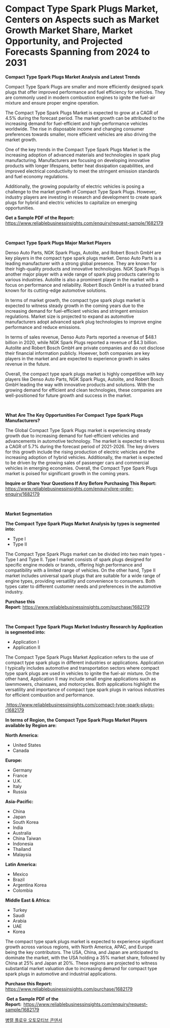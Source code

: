 <p><h1>Compact Type Spark Plugs Market, Centers on Aspects such as Market Growth Market Share, Market Opportunity, and Projected Forecasts Spanning from 2024 to 2031</h1></p><p><strong>Compact Type Spark Plugs Market Analysis and Latest Trends</strong></p>
<p><p>Compact Type Spark Plugs are smaller and more efficiently designed spark plugs that offer improved performance and fuel efficiency for vehicles. They are commonly used in modern combustion engines to ignite the fuel-air mixture and ensure proper engine operation.</p><p>The Compact Type Spark Plugs Market is expected to grow at a CAGR of 4.5% during the forecast period. The market growth can be attributed to the increasing demand for fuel-efficient and high-performance vehicles worldwide. The rise in disposable income and changing consumer preferences towards smaller, more efficient vehicles are also driving the market growth.</p><p>One of the key trends in the Compact Type Spark Plugs Market is the increasing adoption of advanced materials and technologies in spark plug manufacturing. Manufacturers are focusing on developing innovative products with longer lifespans, better heat dissipation capabilities, and improved electrical conductivity to meet the stringent emission standards and fuel economy regulations.</p><p>Additionally, the growing popularity of electric vehicles is posing a challenge to the market growth of Compact Type Spark Plugs. However, industry players are investing in research and development to create spark plugs for hybrid and electric vehicles to capitalize on emerging opportunities.</p></p>
<p><strong>Get a Sample PDF of the Report:&nbsp;</strong> <a href="https://www.reliablebusinessinsights.com/enquiry/request-sample/1682179">https://www.reliablebusinessinsights.com/enquiry/request-sample/1682179</a></p>
<p>&nbsp;</p>
<p><strong>Compact Type Spark Plugs Major Market Players</strong></p>
<p><p>Denso Auto Parts, NGK Spark Plugs, Autolite, and Robert Bosch GmbH are key players in the compact type spark plugs market. Denso Auto Parts is a leading manufacturer with a strong global presence. They are known for their high-quality products and innovative technologies. NGK Spark Plugs is another major player with a wide range of spark plug products catering to various industries. Autolite is also a prominent player in the market with a focus on performance and reliability. Robert Bosch GmbH is a trusted brand known for its cutting-edge automotive solutions.</p><p>In terms of market growth, the compact type spark plugs market is expected to witness steady growth in the coming years due to the increasing demand for fuel-efficient vehicles and stringent emission regulations. Market size is projected to expand as automotive manufacturers adopt advanced spark plug technologies to improve engine performance and reduce emissions.</p><p>In terms of sales revenue, Denso Auto Parts reported a revenue of $48.1 billion in 2020, while NGK Spark Plugs reported a revenue of $4.3 billion. Autolite and Robert Bosch GmbH are private companies and do not disclose their financial information publicly. However, both companies are key players in the market and are expected to experience growth in sales revenue in the future.</p><p>Overall, the compact type spark plugs market is highly competitive with key players like Denso Auto Parts, NGK Spark Plugs, Autolite, and Robert Bosch GmbH leading the way with innovative products and solutions. With the growing demand for efficient and clean technologies, these companies are well-positioned for future growth and success in the market.</p></p>
<p>&nbsp;</p>
<p><strong>What Are The Key Opportunities For Compact Type Spark Plugs Manufacturers?</strong></p>
<p><p>The Global Compact Type Spark Plugs market is experiencing steady growth due to increasing demand for fuel-efficient vehicles and advancements in automotive technology. The market is expected to witness a CAGR of 5.7% during the forecast period of 2021-2026. The key drivers for this growth include the rising production of electric vehicles and the increasing adoption of hybrid vehicles. Additionally, the market is expected to be driven by the growing sales of passenger cars and commercial vehicles in emerging economies. Overall, the Compact Type Spark Plugs market is poised for significant growth in the coming years.</p></p>
<p><strong>Inquire or Share Your Questions If Any Before Purchasing This Report:</strong> <a href="https://www.reliablebusinessinsights.com/enquiry/pre-order-enquiry/1682179">https://www.reliablebusinessinsights.com/enquiry/pre-order-enquiry/1682179</a></p>
<p>&nbsp;</p>
<p><strong>Market Segmentation</strong></p>
<p><strong>The Compact Type Spark Plugs Market Analysis by types is segmented into:</strong></p>
<p><ul><li>Type I</li><li>Type II</li></ul></p>
<p><p>The Compact Type Spark Plugs market can be divided into two main types - Type I and Type II. Type I market consists of spark plugs designed for specific engine models or brands, offering high performance and compatibility with a limited range of vehicles. On the other hand, Type II market includes universal spark plugs that are suitable for a wide range of engine types, providing versatility and convenience to consumers. Both types cater to different customer needs and preferences in the automotive industry.</p></p>
<p><strong>Purchase this Report:&nbsp;</strong><a href="https://www.reliablebusinessinsights.com/purchase/1682179">https://www.reliablebusinessinsights.com/purchase/1682179</a></p>
<p>&nbsp;</p>
<p><strong>The Compact Type Spark Plugs Market Industry Research by Application is segmented into:</strong></p>
<p><ul><li>Application I</li><li>Application II</li></ul></p>
<p><p>The Compact Type Spark Plugs Market Application refers to the use of compact type spark plugs in different industries or applications. Application I typically includes automotive and transportation sectors where compact type spark plugs are used in vehicles to ignite the fuel-air mixture. On the other hand, Application II may include small engine applications such as lawnmowers, chainsaws, and motorcycles. Both applications highlight the versatility and importance of compact type spark plugs in various industries for efficient combustion and performance.</p></p>
<p><a href="https://www.reliablebusinessinsights.com/compact-type-spark-plugs-r1682179">&nbsp;https://www.reliablebusinessinsights.com/compact-type-spark-plugs-r1682179</a></p>
<p><strong>In terms of Region, the Compact Type Spark Plugs Market Players available by Region are:</strong></p>
<p>
    <p> <strong> North America: </strong>
        <ul>
            <li>United States</li>
            <li>Canada</li>
        </ul>
        </p> 
    <p> <strong> Europe: </strong>
        <ul>
            <li>Germany</li>
            <li>France</li>
            <li>U.K.</li>
            <li>Italy</li>
            <li>Russia</li>
        </ul>
        </p> 
    <p> <strong> Asia-Pacific: </strong>
        <ul>
            <li>China</li>
            <li>Japan</li>
            <li>South Korea</li>
            <li>India</li>
            <li>Australia</li>
            <li>China Taiwan</li>
            <li>Indonesia</li>
            <li>Thailand</li>
            <li>Malaysia</li>
        </ul>
        </p> 
    <p> <strong> Latin America: </strong>
        <ul>
            <li>Mexico</li>
            <li>Brazil</li>
            <li>Argentina Korea</li>
            <li>Colombia</li>
        </ul>
        </p> 
    <p> <strong> Middle East & Africa: </strong>
        <ul>
            <li>Turkey</li>
            <li>Saudi</li>
            <li>Arabia</li>
            <li>UAE</li>
            <li>Korea</li>
        </ul>
    </p>
    </p>
<p><p>The compact type spark plugs market is expected to experience significant growth across various regions, with North America, APAC, and Europe being the key contributors. The USA, China, and Japan are anticipated to dominate the market, with the USA holding a 35% market share, followed by China at 25% and Japan at 20%. These regions are projected to witness substantial market valuation due to increasing demand for compact type spark plugs in automotive and industrial applications.</p></p>
<p><strong>Purchase this Report: </strong><a href="https://www.reliablebusinessinsights.com/purchase/1682179">https://www.reliablebusinessinsights.com/purchase/1682179</a></p>
<p>&nbsp;<strong>Get a Sample PDF of the Report:&nbsp;&nbsp;</strong><a href="https://www.reliablebusinessinsights.com/enquiry/request-sample/1682179">https://www.reliablebusinessinsights.com/enquiry/request-sample/1682179</a></p>
<p><strong></strong></p>
<p><p><a href="https://medium.com/@dellkoepp03/%EC%9E%90%EB%8F%99%EC%B0%A8-%EB%B3%91%EB%A0%AC-%ED%9D%90%EB%A6%84-%EC%BD%98%EB%8D%B4%EC%84%9C-%EC%8B%9C%EC%9E%A5-%EC%9C%A0%ED%98%95-%EC%9D%91%EC%9A%A9-%EB%B0%8F-%EC%A7%80%EB%A6%AC%EC%97%90-%EB%8C%80%ED%95%9C-%EC%A2%85%ED%95%A9-%ED%8F%89%EA%B0%80-e348334e3a40">병렬 플로우 오토모티브 콘덴서</a></p></p>